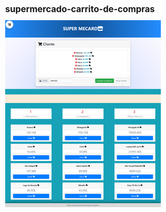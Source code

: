 # supermercado-carrito-de-compras
![card](https://github.com/AdrielMinyety/--carrito-de-compras--Js.ecmascript6--/blob/master/-carrito-de-compras-Js-ecmascript6-2.png)
